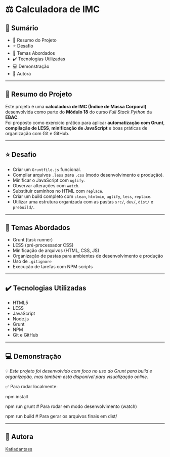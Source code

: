 # ⚖️ Calculadora de IMC

## 📎 Sumário

- 📌 Resumo do Projeto  
- ⭐ Desafio  
- 📂 Temas Abordados  
- ✔️ Tecnologias Utilizadas  
- 💻 Demonstração  
- 🙋 Autora  

---

## 📌 Resumo do Projeto

Este projeto é uma **calculadora de IMC (Índice de Massa Corporal)** desenvolvida como parte do **Módulo 18** do curso *Full Stack Python* da **EBAC**.  
Foi proposto como exercício prático para aplicar **automatização com Grunt**, **compilação de LESS**, **minificação de JavaScript** e boas práticas de organização com Git e GitHub.

---

## ⭐ Desafio

- Criar um `Gruntfile.js` funcional.  
- Compilar arquivos `.less` para `.css` (modo desenvolvimento e produção).  
- Minificar o JavaScript com `uglify`.  
- Observar alterações com `watch`.  
- Substituir caminhos no HTML com `replace`.  
- Criar um build completo com `clean`, `htmlmin`, `uglify`, `less`, `replace`.  
- Utilizar uma estrutura organizada com as pastas `src/`, `dev/`, `dist/` e `prebuild/`.  

---

## 📂 Temas Abordados

- Grunt (task runner)  
- LESS (pré-processador CSS)  
- Minificação de arquivos (HTML, CSS, JS)  
- Organização de pastas para ambientes de desenvolvimento e produção  
- Uso de `.gitignore`  
- Execução de tarefas com NPM scripts  

---

## ✔️ Tecnologias Utilizadas

- HTML5  
- LESS  
- JavaScript  
- Node.js  
- Grunt  
- NPM  
- Git e GitHub  

---

## 💻 Demonstração

💡 *Este projeto foi desenvolvido com foco no uso do Grunt para build e organização, mas também está disponível para visualização online.*

✅ Para rodar localmente:

npm install

npm run grunt       # Para rodar em modo desenvolvimento (watch)

npm run build       # Para gerar os arquivos finais em dist/

---

## 🙋 Autora  
[Katiadantass](https://github.com/Katiadantass)
